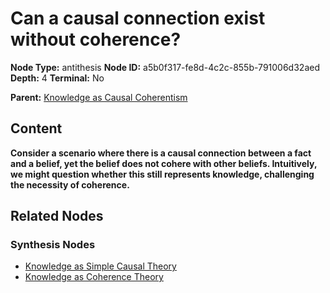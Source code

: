 # Can a causal connection exist without coherence?

**Node Type:** antithesis
**Node ID:** a5b0f317-fe8d-4c2c-855b-791006d32aed
**Depth:** 4
**Terminal:** No

**Parent:** [Knowledge as Causal Coherentism](knowledge-as-causal-coherentism-synthesis-7671abd0-4929-4401-aa49-8f09ede744e1.md)

## Content

**Consider a scenario where there is a causal connection between a fact and a belief, yet the belief does not cohere with other beliefs. Intuitively, we might question whether this still represents knowledge, challenging the necessity of coherence.**

## Related Nodes

### Synthesis Nodes

- [Knowledge as Simple Causal Theory](knowledge-as-simple-causal-theory-synthesis-bdcd7849-1991-481b-b6ed-27173fc7c582.md)
- [Knowledge as Coherence Theory](knowledge-as-coherence-theory-synthesis-c0dec946-071d-488c-a26c-5c276d53d31a.md)
